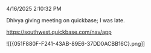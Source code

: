 4/16/2025 2:10:32 PM

Dhivya giving meeting on quickbase; I was late.

https://southwest.quickbase.com/nav/app

![[{051F880F-F241-43AB-89E6-37DD0ACBB16C}.png]]